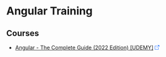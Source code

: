 # Angular Training

## Courses

* [Angular - The Complete Guide (2022 Edition) [UDEMY]](https://www.udemy.com/course/the-complete-guide-to-angular-2/) ![Link](../foreign.png)

